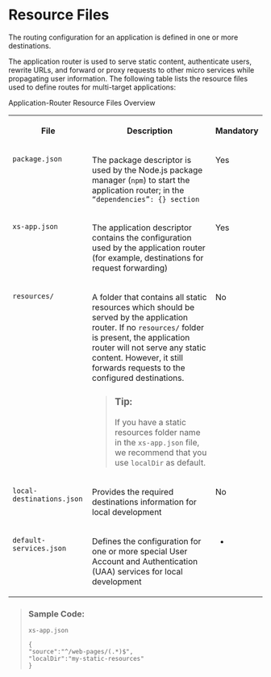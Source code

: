 <!-- loioe179c0c5d6214d05b2cab3a70286d752 -->

# Resource Files

The routing configuration for an application is defined in one or more destinations.



The application router is used to serve static content, authenticate users, rewrite URLs, and forward or proxy requests to other micro services while propagating user information. The following table lists the resource files used to define routes for multi-target applications:

<a name="loioe179c0c5d6214d05b2cab3a70286d752__table_jn4_nbr_xs"/>Application-Router Resource Files Overview


<table>
<tr>
<th valign="top">

File



</th>
<th valign="top">

Description



</th>
<th valign="top">

Mandatory



</th>
</tr>
<tr>
<td valign="top">

 `package.json` 



</td>
<td valign="top">

The package descriptor is used by the Node.js package manager \(`npm`\) to start the application router; in the `“dependencies”: {} section` 



</td>
<td valign="top">

Yes



</td>
</tr>
<tr>
<td valign="top">

 `xs-app.json` 



</td>
<td valign="top">

The application descriptor contains the configuration used by the application router \(for example, destinations for request forwarding\)



</td>
<td valign="top">

Yes



</td>
</tr>
<tr>
<td valign="top">

 `resources/` 



</td>
<td valign="top">

A folder that contains all static resources which should be served by the application router. If no `resources/` folder is present, the application router will not serve any static content. However, it still forwards requests to the configured destinations.

> ### Tip:  
> If you have a static resources folder name in the `xs-app.json` file, we recommend that you use `localDir` as default.



</td>
<td valign="top">

No



</td>
</tr>
<tr>
<td valign="top">

 `local-destinations.json` 



</td>
<td valign="top">

Provides the required destinations information for local development



</td>
<td valign="top">

No



</td>
</tr>
<tr>
<td valign="top">

 `default-services.json` 



</td>
<td valign="top">

Defines the configuration for one or more special User Account and Authentication \(UAA\) services for local development



</td>
<td valign="top">

-



</td>
</tr>
</table>

> ### Sample Code:  
> `xs-app.json`
> 
> ```
> {
> "source":"^/web-pages/(.*)$",
> "localDir":"my-static-resources"
> }
> ```

